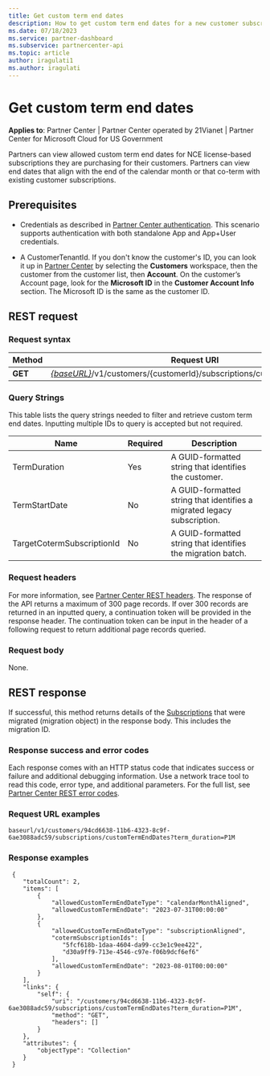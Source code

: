 ```yaml
---
title: Get custom term end dates
description: How to get custom term end dates for a new customer subscription
ms.date: 07/18/2023
ms.service: partner-dashboard
ms.subservice: partnercenter-api
ms.topic: article
author: iragulati1
ms.author: iragulati
---
```


# Get custom term end dates

**Applies to**: Partner Center | Partner Center operated by 21Vianet |  Partner Center for Microsoft Cloud for US Government

Partners can view allowed custom term end dates for NCE license-based subscriptions they are purchasing for their customers. Partners can view end dates that align with the end of the calendar month or that co-term with existing customer subscriptions.

## Prerequisites

- Credentials as described in [Partner Center authentication](partner-center-authentication.md). This scenario supports authentication with both standalone App and App+User credentials.

- A CustomerTenantId. If you don't know the customer's ID, you can look it up in [Partner Center](https://partner.microsoft.com/dashboard) by selecting the **Customers** workspace, then the customer from the customer list, then **Account**. On the customer’s Account page, look for the **Microsoft ID** in the **Customer Account Info** section. The Microsoft ID is the same as the customer ID.

## REST request

### Request syntax

| Method  | Request URI                                                                                                      |
|---------|------------------------------------------------------------------------------------------------------------------|
| **GET** | [*{baseURL}*](partner-center-rest-urls.md)/v1/customers/{customerId}/subscriptions/customTermEndDates            |

### Query Strings

This table lists the query strings needed to filter and retrieve custom term end dates. Inputting multiple IDs to query is accepted but not required.

| Name                            | Required | Description                                                             |
|---------------------------------|----------|-------------------------------------------------------------------------|
| TermDuration                    | Yes      | A GUID-formatted string that identifies the customer.                   |
| TermStartDate                   | No       | A GUID-formatted string that identifies a migrated legacy subscription. |
| TargetCotermSubscriptionId      | No       | A GUID-formatted string that identifies the migration batch.            |

### Request headers

For more information, see [Partner Center REST headers](headers.md). The response of the API returns a maximum of 300 page records. If over 300 records are returned in an inputted query, a continuation token will be provided in the response header. The continuation token can be input in the header of a following request to return additional page records queried.

### Request body

None.

## REST response

If successful, this method returns details of the [Subscriptions](subscription-resources.md) that were migrated (migration object) in the response body. This includes the migration ID.

### Response success and error codes

Each response comes with an HTTP status code that indicates success or failure and additional debugging information. Use a network trace tool to read this code, error type, and additional parameters. For the full list, see [Partner Center REST error codes](error-codes.md).

### Request URL examples

```http
baseurl/v1/customers/94cd6638-11b6-4323-8c9f-6ae3088adc59/subscriptions/customTermEndDates?term_duration=P1M
```

### Response examples

```http
 {​
    "totalCount": 2,​
    "items": [​
        {​
            "allowedCustomTermEndDateType": "calendarMonthAligned",​
            "allowedCustomTermEndDate": "2023-07-31T00:00:00"​
        },​
        {​
            "allowedCustomTermEndDateType": "subscriptionAligned",​
            "cotermSubscriptionIds": [​
               "5fcf618b-1daa-4604-da99-cc3e1c9ee422",​
               "d30a9ff9-713e-4546-c97e-f06b9dcf6ef6"​
            ],​
            "allowedCustomTermEndDate": "2023-08-01T00:00:00"​
        }​
    ],​
    "links": {​
        "self": {​
            "uri": "/customers/94cd6638-11b6-4323-8c9f-6ae3088adc59/subscriptions/customTermEndDates?term_duration=P1M",​
            "method": "GET",​
            "headers": []​
        }​
    },​
    "attributes": {​
        "objectType": "Collection"​
    }​
 }
```
